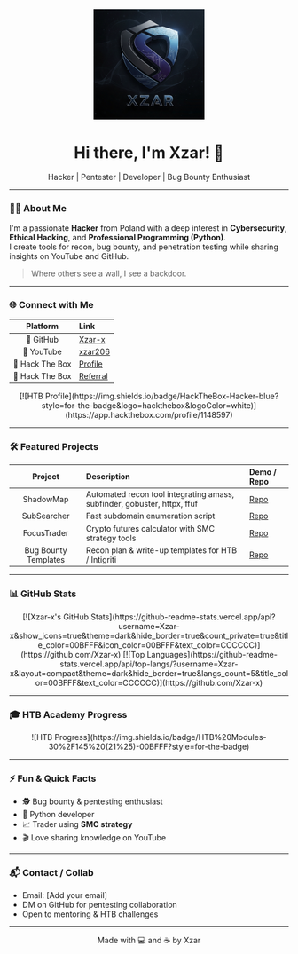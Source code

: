 <div align="center">
  <img src="https://raw.githubusercontent.com/Xzar-x/images/main/logo.png" alt="Logo Xzar" width="200">
  <h1>Hi there, I'm Xzar! 👋</h1>
  <p>Hacker | Pentester | Developer | Bug Bounty Enthusiast</p>
</div>

---

### 🧑‍💻 About Me

I'm a passionate **Hacker** from Poland with a deep interest in **Cybersecurity**, **Ethical Hacking**, and **Professional Programming (Python)**.  
I create tools for recon, bug bounty, and penetration testing while sharing insights on YouTube and GitHub.

> Where others see a wall, I see a backdoor.  

---

### 🌐 Connect with Me

| Platform | Link |
| :---: | :--- |
| 🐙 GitHub | [Xzar-x](https://github.com/Xzar-x) |
| 🎥 YouTube | [xzar206](https://youtube.com/@xzar206) |
| 🧠 Hack The Box | [Profile](https://app.hackthebox.com/profile/1148597) |
| 🎯 Hack The Box | [Referral](https://referral.hackthebox.com/mzy3zVi) |

<div align="center">
  [![HTB Profile](https://img.shields.io/badge/HackTheBox-Hacker-blue?style=for-the-badge&logo=hackthebox&logoColor=white)](https://app.hackthebox.com/profile/1148597)
</div>

---

### 🛠️ Featured Projects

<div align="center">

| Project | Description | Demo / Repo |
| :---: | :--- | :--- |
| ShadowMap | Automated recon tool integrating amass, subfinder, gobuster, httpx, ffuf | [Repo](https://github.com/Xzar-x/ShadowMap) |
| SubSearcher | Fast subdomain enumeration script | [Repo](https://github.com/Xzar-x/SubSearcher) |
| FocusTrader | Crypto futures calculator with SMC strategy tools | [Repo](https://github.com/Xzar-x/FocusTrader) |
| Bug Bounty Templates | Recon plan & write-up templates for HTB / Intigriti | [Repo](https://github.com/Xzar-x/BugBountyTemplates) |

</div>

---

### 📊 GitHub Stats

<div align="center">
  [![Xzar-x's GitHub Stats](https://github-readme-stats.vercel.app/api?username=Xzar-x&show_icons=true&theme=dark&hide_border=true&count_private=true&title_color=00BFFF&icon_color=00BFFF&text_color=CCCCCC)](https://github.com/Xzar-x)
  [![Top Languages](https://github-readme-stats.vercel.app/api/top-langs/?username=Xzar-x&layout=compact&theme=dark&hide_border=true&langs_count=5&title_color=00BFFF&text_color=CCCCCC)](https://github.com/Xzar-x)
</div>

---

### 🎓 HTB Academy Progress

<div align="center">
  ![HTB Progress](https://img.shields.io/badge/HTB%20Modules-30%2F145%20(21%25)-00BFFF?style=for-the-badge)
</div>

---

### ⚡ Fun & Quick Facts

- 🕵️ Bug bounty & pentesting enthusiast
- 🐍 Python developer
- 📈 Trader using **SMC strategy**
- 🎬 Love sharing knowledge on YouTube

---

### 📬 Contact / Collab

- Email: [Add your email]
- DM on GitHub for pentesting collaboration
- Open to mentoring & HTB challenges

---

<div align="center">
  Made with 💻 and ☕ by Xzar
</div>